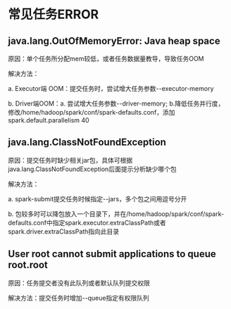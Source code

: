 

# 常见任务ERROR

## java.lang.OutOfMemoryError: Java heap space

原因：单个任务所分配mem较低，或者任务数据量教导，导致任务OOM

解决方法：

a. Executor端 OOM：提交任务时，尝试增大任务参数--executor-memory

b. Driver端OOM：a. 尝试增大任务参数--driver-memory;
b.降低任务并行度，修改/home/hadoop/spark/conf/spark-defaults.conf，添加spark.default.parallelism
40

## java.lang.ClassNotFoundException

原因：提交任务时缺少相关jar包，具体可根据java.lang.ClassNotFoundException后面提示分析缺少哪个包

解决方法：

a. spark-submit提交任务时候指定--jars，多个包之间用逗号分开

b.
包较多时可以降包放入一个目录下，并在/home/hadoop/spark/conf/spark-defaults.conf中指定spark.executor.extraClassPath或者spark.driver.extraClassPath指向此目录

## User root cannot submit applications to queue root.root

原因：任务提交者没有此队列或者默认队列提交权限

解决方法：提交任务时增加--queue指定有权限队列
